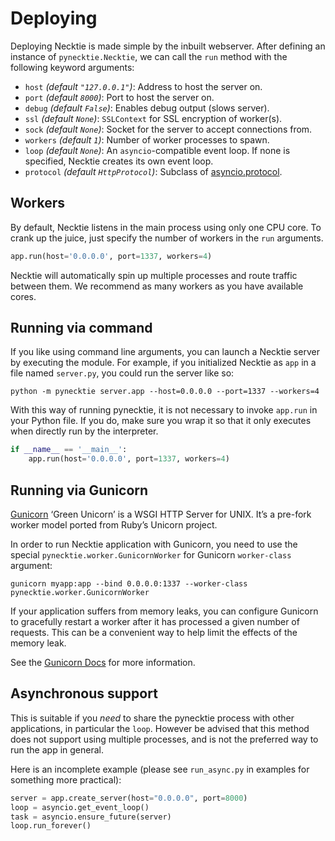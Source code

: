 # Deploying

Deploying Necktie is made simple by the inbuilt webserver. After defining an
instance of `pynecktie.Necktie`, we can call the `run` method with the following
keyword arguments:

- `host` *(default `"127.0.0.1"`)*: Address to host the server on.
- `port` *(default `8000`)*: Port to host the server on.
- `debug` *(default `False`)*: Enables debug output (slows server).
- `ssl` *(default `None`)*: `SSLContext` for SSL encryption of worker(s).
- `sock` *(default `None`)*: Socket for the server to accept connections from.
- `workers` *(default `1`)*: Number of worker processes to spawn.
- `loop` *(default `None`)*: An `asyncio`-compatible event loop. If none is
                             specified, Necktie creates its own event loop.
- `protocol` *(default `HttpProtocol`)*: Subclass
  of
  [asyncio.protocol](https://docs.python.org/3/library/asyncio-protocol.html#protocol-classes).

## Workers

By default, Necktie listens in the main process using only one CPU core. To crank
up the juice, just specify the number of workers in the `run` arguments.

```python
app.run(host='0.0.0.0', port=1337, workers=4)
```

Necktie will automatically spin up multiple processes and route traffic between
them. We recommend as many workers as you have available cores.

## Running via command

If you like using command line arguments, you can launch a Necktie server by
executing the module. For example, if you initialized Necktie as `app` in a file
named `server.py`, you could run the server like so:

`python -m pynecktie server.app --host=0.0.0.0 --port=1337 --workers=4`

With this way of running pynecktie, it is not necessary to invoke `app.run` in your
Python file. If you do, make sure you wrap it so that it only executes when
directly run by the interpreter.

```python
if __name__ == '__main__':
    app.run(host='0.0.0.0', port=1337, workers=4)
```

## Running via Gunicorn

[Gunicorn](http://gunicorn.org/) ‘Green Unicorn’ is a WSGI HTTP Server for UNIX.
It’s a pre-fork worker model ported from Ruby’s Unicorn project.

In order to run Necktie application with Gunicorn, you need to use the special `pynecktie.worker.GunicornWorker`
for Gunicorn `worker-class` argument:

```
gunicorn myapp:app --bind 0.0.0.0:1337 --worker-class pynecktie.worker.GunicornWorker
```

If your application suffers from memory leaks, you can configure Gunicorn to gracefully restart a worker
after it has processed a given number of requests. This can be a convenient way to help limit the effects
of the memory leak.

See the [Gunicorn Docs](http://docs.gunicorn.org/en/latest/settings.html#max-requests) for more information.

## Asynchronous support
This is suitable if you *need* to share the pynecktie process with other applications, in particular the `loop`.
However be advised that this method does not support using multiple processes, and is not the preferred way
to run the app in general.

Here is an incomplete example (please see `run_async.py` in examples for something more practical):

```python
server = app.create_server(host="0.0.0.0", port=8000)
loop = asyncio.get_event_loop()
task = asyncio.ensure_future(server)
loop.run_forever()
```
